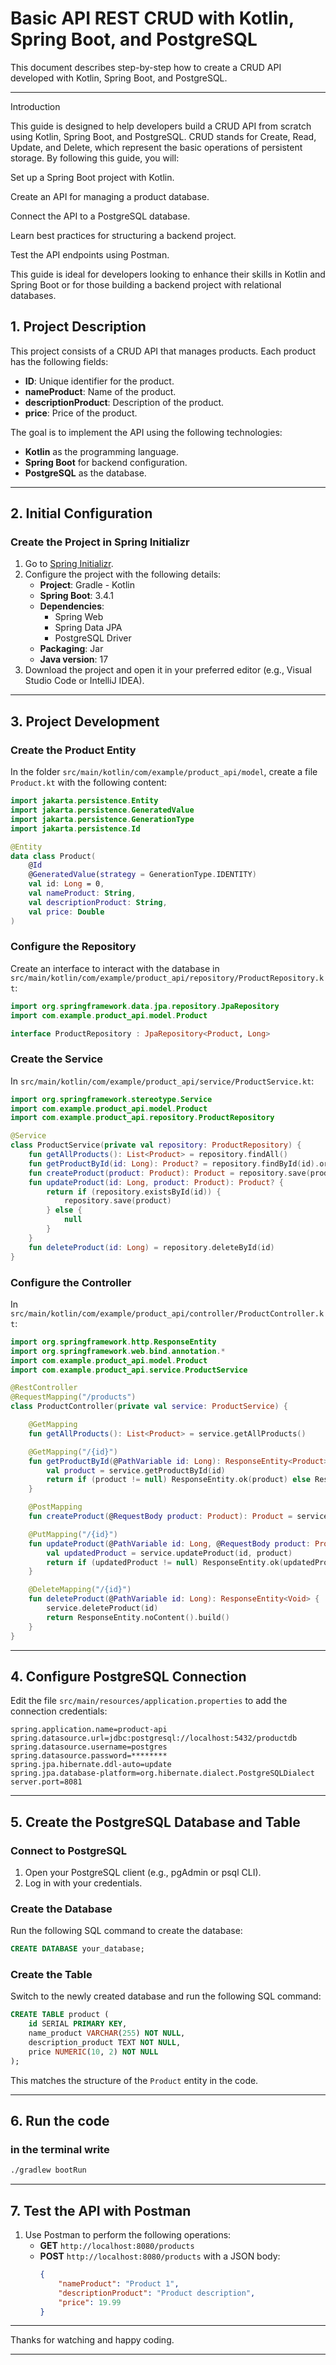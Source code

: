 # Basic API REST CRUD with Kotlin, Spring Boot, and PostgreSQL

This document describes step-by-step how to create a CRUD API developed with Kotlin, Spring Boot, and PostgreSQL.

---
Introduction

This guide is designed to help developers build a CRUD API from scratch using Kotlin, Spring Boot, and PostgreSQL. CRUD stands for Create, Read, Update, and Delete, which represent the basic operations of persistent storage. By following this guide, you will:

Set up a Spring Boot project with Kotlin.

Create an API for managing a product database.

Connect the API to a PostgreSQL database.

Learn best practices for structuring a backend project.

Test the API endpoints using Postman.

This guide is ideal for developers looking to enhance their skills in Kotlin and Spring Boot or for those building a backend project with relational databases.

## 1. **Project Description**

This project consists of a CRUD API that manages products. Each product has the following fields:

- **ID**: Unique identifier for the product.
- **nameProduct**: Name of the product.
- **descriptionProduct**: Description of the product.
- **price**: Price of the product.

The goal is to implement the API using the following technologies:

- **Kotlin** as the programming language.
- **Spring Boot** for backend configuration.
- **PostgreSQL** as the database.

---

## 2. **Initial Configuration**

### Create the Project in Spring Initializr

1. Go to [Spring Initializr](https://start.spring.io/).
2. Configure the project with the following details:
   - **Project**: Gradle - Kotlin
   - **Spring Boot**: 3.4.1
   - **Dependencies**:
     - Spring Web
     - Spring Data JPA
     - PostgreSQL Driver
   - **Packaging**: Jar
   - **Java version**: 17
3. Download the project and open it in your preferred editor (e.g., Visual Studio Code or IntelliJ IDEA).

---

## 3. **Project Development**

### Create the Product Entity

In the folder `src/main/kotlin/com/example/product_api/model`, create a file `Product.kt` with the following content:

```kotlin
import jakarta.persistence.Entity
import jakarta.persistence.GeneratedValue
import jakarta.persistence.GenerationType
import jakarta.persistence.Id

@Entity
data class Product(
    @Id
    @GeneratedValue(strategy = GenerationType.IDENTITY)
    val id: Long = 0,
    val nameProduct: String,
    val descriptionProduct: String,
    val price: Double
)
```

### Configure the Repository

Create an interface to interact with the database in `src/main/kotlin/com/example/product_api/repository/ProductRepository.kt`:

```kotlin
import org.springframework.data.jpa.repository.JpaRepository
import com.example.product_api.model.Product

interface ProductRepository : JpaRepository<Product, Long>
```

### Create the Service

In `src/main/kotlin/com/example/product_api/service/ProductService.kt`:

```kotlin
import org.springframework.stereotype.Service
import com.example.product_api.model.Product
import com.example.product_api.repository.ProductRepository

@Service
class ProductService(private val repository: ProductRepository) {
    fun getAllProducts(): List<Product> = repository.findAll()
    fun getProductById(id: Long): Product? = repository.findById(id).orElse(null)
    fun createProduct(product: Product): Product = repository.save(product)
    fun updateProduct(id: Long, product: Product): Product? {
        return if (repository.existsById(id)) {
            repository.save(product)
        } else {
            null
        }
    }
    fun deleteProduct(id: Long) = repository.deleteById(id)
}
```

### Configure the Controller

In `src/main/kotlin/com/example/product_api/controller/ProductController.kt`:

```kotlin
import org.springframework.http.ResponseEntity
import org.springframework.web.bind.annotation.*
import com.example.product_api.model.Product
import com.example.product_api.service.ProductService

@RestController
@RequestMapping("/products")
class ProductController(private val service: ProductService) {

    @GetMapping
    fun getAllProducts(): List<Product> = service.getAllProducts()

    @GetMapping("/{id}")
    fun getProductById(@PathVariable id: Long): ResponseEntity<Product> {
        val product = service.getProductById(id)
        return if (product != null) ResponseEntity.ok(product) else ResponseEntity.notFound().build()
    }

    @PostMapping
    fun createProduct(@RequestBody product: Product): Product = service.createProduct(product)

    @PutMapping("/{id}")
    fun updateProduct(@PathVariable id: Long, @RequestBody product: Product): ResponseEntity<Product> {
        val updatedProduct = service.updateProduct(id, product)
        return if (updatedProduct != null) ResponseEntity.ok(updatedProduct) else ResponseEntity.notFound().build()
    }

    @DeleteMapping("/{id}")
    fun deleteProduct(@PathVariable id: Long): ResponseEntity<Void> {
        service.deleteProduct(id)
        return ResponseEntity.noContent().build()
    }
}
```

---

## 4. **Configure PostgreSQL Connection**

Edit the file `src/main/resources/application.properties` to add the connection credentials:

```properties
spring.application.name=product-api
spring.datasource.url=jdbc:postgresql://localhost:5432/productdb
spring.datasource.username=postgres
spring.datasource.password=********
spring.jpa.hibernate.ddl-auto=update
spring.jpa.database-platform=org.hibernate.dialect.PostgreSQLDialect
server.port=8081
```

---

## 5. **Create the PostgreSQL Database and Table**

### Connect to PostgreSQL
1. Open your PostgreSQL client (e.g., pgAdmin or psql CLI).
2. Log in with your credentials.

### Create the Database
Run the following SQL command to create the database:

```sql
CREATE DATABASE your_database;
```

### Create the Table
Switch to the newly created database and run the following SQL command:

```sql
CREATE TABLE product (
    id SERIAL PRIMARY KEY,
    name_product VARCHAR(255) NOT NULL,
    description_product TEXT NOT NULL,
    price NUMERIC(10, 2) NOT NULL
);
```

This matches the structure of the `Product` entity in the code.

---

## 6. **Run the code**

### in the terminal write

```bash
./gradlew bootRun
```

---
## 7. **Test the API with Postman**

1. Use Postman to perform the following operations:
   - **GET** `http://localhost:8080/products`
   - **POST** `http://localhost:8080/products` with a JSON body:
     ```json
     {
         "nameProduct": "Product 1",
         "descriptionProduct": "Product description",
         "price": 19.99
     }
     ```

---

Thanks for watching and happy coding.

---
